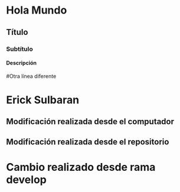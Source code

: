 # Hola Mundo
## Título
### Subtítulo
#### Descripción

#Otra línea diferente

# Erick Sulbaran

## Modificación realizada desde el computador
## Modificación realizada desde el repositorio

# Cambio realizado desde rama develop
